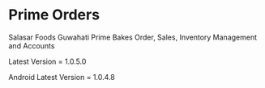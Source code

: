 # Prime Orders

Salasar Foods Guwahati Prime Bakes Order, Sales, Inventory Management and Accounts

Latest Version = 1.0.5.0

Android Latest Version = 1.0.4.8
